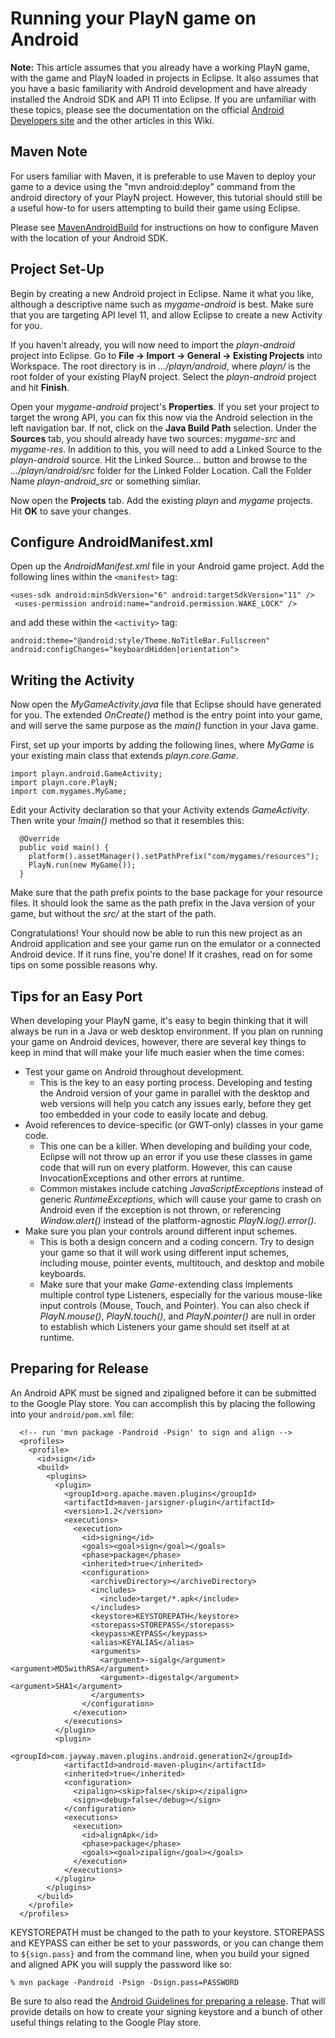 # Running your PlayN game on Android #

**Note:**  This article assumes that you already have a working PlayN game, with the game and PlayN loaded in projects in Eclipse.  It also assumes that you have a basic familiarity with Android development and have already installed the Android SDK and API 11 into Eclipse.   If you are unfamiliar with these topics, please see the documentation on the official [Android Developers site](http://developer.android.com/sdk/index.html) and the other articles in this Wiki.

## Maven Note ##
For users familiar with Maven, it is preferable to use Maven to deploy your game to a device using the "mvn android:deploy" command from the android directory of your PlayN project. However, this tutorial should still be a useful how-to for users attempting to build their game using Eclipse.

Please see [MavenAndroidBuild](MavenAndroidBuild.md) for instructions on how to configure Maven with the location of your Android SDK.

## Project Set-Up ##

Begin by creating a new Android project in Eclipse.  Name it what you like, although a descriptive name such as _mygame-android_ is best.  Make sure that you are targeting API level 11, and allow Eclipse to create a new Activity for you.

If you haven't already, you will now need to import the _playn-android_ project into Eclipse.  Go to **File -> Import -> General -> Existing Projects** into Workspace.  The root directory is in _.../playn/android_, where _playn/_ is the root folder of your existing PlayN project.  Select the _playn-android_ project and hit **Finish**.

Open your _mygame-android_ project's **Properties**.  If you set your project to target the wrong API, you can fix this now via the Android selection in the left navigation bar.  If not, click on the **Java Build Path** selection.  Under the **Sources** tab, you should already have two sources: _mygame-src_ and _mygame-res_.  In addition to this, you will need to add a Linked Source to the _playn-android_ source.  Hit the Linked Source... button and browse to the _.../playn/android/src_ folder for the Linked Folder Location.  Call the Folder Name _playn-android\_src_ or something simliar.

Now open the **Projects** tab.  Add the existing _playn_ and _mygame_ projects.  Hit **OK** to save your changes.


## Configure AndroidManifest.xml ##

Open up the _AndroidManifest.xml_ file in your Android game project.  Add the following lines within the `<manifest>`  tag:

```
<uses-sdk android:minSdkVersion="6" android:targetSdkVersion="11" />
 <uses-permission android:name="android.permission.WAKE_LOCK" /> 
```

and add these within the `<activity>` tag:

```
android:theme="@android:style/Theme.NoTitleBar.Fullscreen"
android:configChanges="keyboardHidden|orientation">
```

## Writing the Activity ##

Now open the _MyGameActivity.java_ file that Eclipse should have generated for you. The extended _OnCreate()_ method is the entry point into your game, and will serve the same purpose as the _main()_ function in your Java game.

First, set up your imports by adding the following lines, where _MyGame_ is your existing main class that extends _playn.core.Game_.

```
import playn.android.GameActivity;
import playn.core.PlayN;
import com.mygames.MyGame;
```

Edit your Activity declaration so that your Activity extends _GameActivity_.  Then write your _!main()_ method so that it resembles this:

```
  @Override
  public void main() {
    platform().assetManager().setPathPrefix("com/mygames/resources");
    PlayN.run(new MyGame());
  }
```

Make sure that the path prefix points to the base package for your resource files.  It should look the same as the path prefix in the Java version of your game, but without the _src/_ at the start of the path.

Congratulations!  Your should now be able to run this new project as an Android application and see your game run on the emulator or a connected Android device.  If it runs fine, you're done!  If it crashes, read on for some tips on some possible reasons why.



## Tips for an Easy Port ##

When developing your PlayN game, it's easy to begin thinking that it will always be run in a Java or web desktop environment.  If you plan on running your game on Android devices, however, there are several key things to keep in mind that will make your life much easier when the time comes:

  * Test your game on Android throughout development.
    * This is the key to an easy porting process.  Developing and testing the Android version of your game in parallel with the desktop and web versions will help you catch any issues early, before they get too embedded in your code to easily locate and debug.
  * Avoid references to device-specific (or GWT-only) classes in your game code.
    * This one can be a killer.  When developing and building your code, Eclipse will not throw up an error  if you use these classes in game code that will run on every platform.  However, this can cause InvocationExceptions and other errors at runtime.
    * Common mistakes include catching _JavaScriptExceptions_ instead of generic _RuntimeExceptions_, which will cause your game to crash on Android even if the exception is not thrown, or referencing _Window.alert()_ instead of the platform-agnostic _PlayN.log().error()_.
  * Make sure you plan your controls around different input schemes.
    * This is both a design concern and a coding concern.  Try to design your game so that it will work using different input schemes, including mouse, pointer events, multitouch, and desktop and mobile keyboards.
    * Make sure that your make _Game_-extending class implements multiple control type Listeners, especially for the various mouse-like input controls (Mouse, Touch, and Pointer).  You can also check if _PlayN.mouse()_, _PlayN.touch()_, and _PlayN.pointer()_ are null in order to establish which Listeners your game should set itself at at runtime.


## Preparing for Release ##

An Android APK must be signed and zipaligned before it can be submitted to the Google Play store. You can accomplish this by placing the following into your `android/pom.xml` file:

```
  <!-- run 'mvn package -Pandroid -Psign' to sign and align -->
  <profiles>
    <profile>
      <id>sign</id>
      <build>
        <plugins>
          <plugin>
            <groupId>org.apache.maven.plugins</groupId>
            <artifactId>maven-jarsigner-plugin</artifactId>
            <version>1.2</version>
            <executions>
              <execution>
                <id>signing</id>
                <goals><goal>sign</goal></goals>
                <phase>package</phase>
                <inherited>true</inherited>
                <configuration>
                  <archiveDirectory></archiveDirectory>
                  <includes>
                    <include>target/*.apk</include>
                  </includes>
                  <keystore>KEYSTOREPATH</keystore>
                  <storepass>STOREPASS</storepass>
                  <keypass>KEYPASS</keypass>
                  <alias>KEYALIAS</alias>
                  <arguments>
                    <argument>-sigalg</argument><argument>MD5withRSA</argument>
                    <argument>-digestalg</argument><argument>SHA1</argument>
                  </arguments>
                </configuration>
              </execution>
            </executions>
          </plugin>
          <plugin>
            <groupId>com.jayway.maven.plugins.android.generation2</groupId>
            <artifactId>android-maven-plugin</artifactId>
            <inherited>true</inherited>
            <configuration>
              <zipalign><skip>false</skip></zipalign>
              <sign><debug>false</debug></sign>
            </configuration>
            <executions>
              <execution>
                <id>alignApk</id>
                <phase>package</phase>
                <goals><goal>zipalign</goal></goals>
              </execution>
            </executions>
          </plugin>
        </plugins>
      </build>
    </profile>
  </profiles>
```

KEYSTOREPATH must be changed to the path to your keystore. STOREPASS and KEYPASS can either be set to your passwords, or you can change them to `${sign.pass}` and from the command line, when you build your signed and aligned APK you will supply the password like so:

```
% mvn package -Pandroid -Psign -Dsign.pass=PASSWORD
```

Be sure to also read the [Android Guidelines for preparing a release](http://developer.android.com/distribute/googleplay/publish/preparing.html). That will provide details on how to create your signing keystore and a bunch of other useful things relating to the Google Play store.